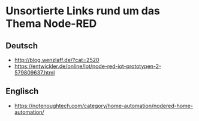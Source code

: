 # Unsortierte Links rund um das Thema Node-RED

## Deutsch

* http://blog.wenzlaff.de/?cat=2520
* https://entwickler.de/online/iot/node-red-iot-prototypen-2-579809637.html

## Englisch

* https://notenoughtech.com/category/home-automation/nodered-home-automation/
